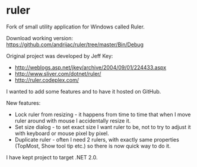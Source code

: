 ruler
=====

Fork of small utility application for Windows called Ruler.

Download working version:
https://github.com/andrijac/ruler/tree/master/Bin/Debug

Original project was developed by Jeff Key:

- http://weblogs.asp.net/jkey/archive/2004/09/01/224433.aspx
- http://www.sliver.com/dotnet/ruler/
- http://ruler.codeplex.com/

I wanted to add some features and to have it hosted on GitHub.

<a id="newfeatures"></a>New features:

- Lock ruler from resizing - it happens from time to time that when I move ruler around with mouse I accidentally resize it.
- Set size dialog - to set exact size I want ruler to be, not to try to adjust it with keyboard or mouse pixel by pixel.
- Duplicate ruler - often I need 2 rulers, with exactly same properties (TopMost, Show tool tip etc.) so there is now quick way to do it.

I have kept project to target .NET 2.0.

